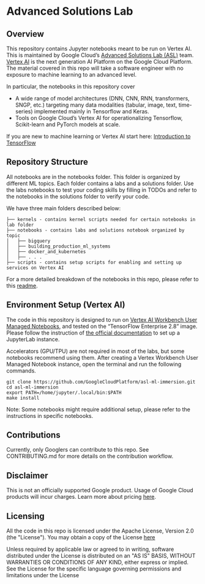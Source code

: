 # Advanced Solutions Lab

## Overview
This repository contains Jupyter notebooks meant to be run on Vertex AI. This is maintained by Google Cloud’s [Advanced Solutions Lab (ASL)](https://cloud.google.com/asl) team. [Vertex AI](https://cloud.google.com/vertex-ai) is the next generation AI Platform on the Google Cloud Platform.
The material covered in this repo will take a software engineer with no exposure to machine learning to an advanced level.  

In particular, the notebooks in this repository cover
- A wide range of model architectures (DNN, CNN, RNN, transformers, SNGP, etc.) targeting many data modalities (tabular, image, text, time-series) implemented mainly in Tensorflow and Keras.
- Tools on Google Cloud’s Vertex AI for operationalizing Tensorflow, Scikit-learn and PyTorch models at scale.

If you are new to machine learning or Vertex AI start here:  [Introduction to TensorFlow](https://github.com/GoogleCloudPlatform/asl-ml-immersion/tree/master/notebooks/introduction_to_tensorflow)


## Repository Structure
All notebooks are in the notebooks folder. This folder is organized by different ML topics. Each folder contains a labs and a solutions folder. Use the labs notebooks to test your coding skills by filling in TODOs and refer to the notebooks in the solutions folder to verify your code. 

We have three main folders described below:

```
├── kernels - contains kernel scripts needed for certain notebooks in lab folder 
├── notebooks - contains labs and solutions notebook organized by topic 
│   ├── bigquery
│   ├── building_production_ml_systems
│   ├── docker_and_kubernetes
│   ├── . . .
├── scripts - contains setup scripts for enabling and setting up services on Vertex AI
```

For a more detailed breakdown of the notebooks in this repo, please refer to this [readme](https://github.com/GoogleCloudPlatform/asl-ml-immersion/blob/master/notebooks/README.md).


## Environment Setup (Vertex AI)
The code in this repository is designed to run on [Vertex AI Workbench User Managed Notebooks](https://cloud.google.com/vertex-ai/docs/workbench/user-managed/introduction), and tested on the “TensorFlow Enterprise 2.8” image. Please follow the instruction of [the official documentation](https://cloud.google.com/vertex-ai/docs/workbench/user-managed/create-user-managed-notebooks-instance-console-quickstart)  to set up a JupyterLab instance.

Accelerators (GPU/TPU) are not required in most of the labs, but some notebooks recommend using them.
After creating a Vertex Workbench User Managed Notebook instance, open the terminal and run the following commands.
```
git clone https://github.com/GoogleCloudPlatform/asl-ml-immersion.git
cd asl-ml-immersion
export PATH=/home/jupyter/.local/bin:$PATH
make install
```
Note: Some notebooks might require additional setup, please refer to the instructions in specific notebooks.


## Contributions
Currently, only Googlers can contribute to this repo. See CONTRIBUTING.md for more details on the contribution workflow.


## Disclaimer
This is not an officially supported Google product. Usage of Google Cloud products will incur charges. Learn more about pricing [here](https://cloud.google.com/pricing). 

## Licensing
All the code in  this repo is licensed under the Apache License, Version 2.0 (the "License"). You may obtain a copy of the License [here](https://www.apache.org/licenses/LICENSE-2.0)

Unless required by applicable law or agreed to in writing, software distributed under the License is distributed on an "AS IS" BASIS, WITHOUT WARRANTIES OR CONDITIONS OF ANY KIND, either express or implied. See the License for the specific language governing permissions and limitations under the License




